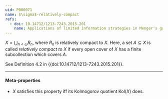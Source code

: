 ```yaml
---
uid: P000071
name: $\sigma$-relatively-compact
refs:
  - doi: 10.14712/1213-7243.2015.201
    name: Applications of limited information strategies in Menger's game (S. Clontz)
---
```

$X=\bigcup_{n<\omega}R_n$, where $R_n$ is relatively compact to $X$.  Here, a set $A\subseteq X$ is called *relatively compact to* $X$ if every open cover of $X$ has a finite subcollection which covers $A$.

See Definition 4.2 in {{doi:10.14712/1213-7243.2015.201}}.

----
#### Meta-properties

- $X$ satisfies this property iff its Kolmogorov quotient $\text{Kol}(X)$ does.
